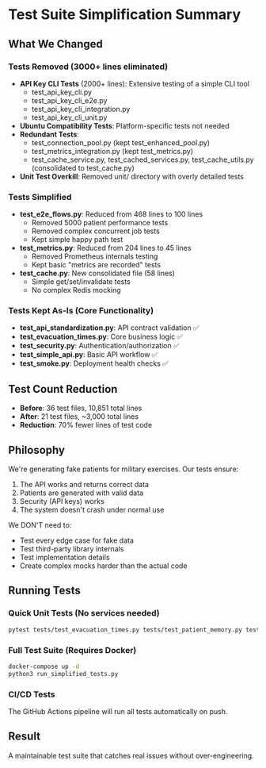 # Test Suite Simplification Summary

## What We Changed

### Tests Removed (3000+ lines eliminated)
- **API Key CLI Tests** (2000+ lines): Extensive testing of a simple CLI tool
  - test_api_key_cli.py
  - test_api_key_cli_e2e.py  
  - test_api_key_cli_integration.py
  - test_api_key_cli_unit.py
- **Ubuntu Compatibility Tests**: Platform-specific tests not needed
- **Redundant Tests**: 
  - test_connection_pool.py (kept test_enhanced_pool.py)
  - test_metrics_integration.py (kept test_metrics.py)
  - test_cache_service.py, test_cached_services.py, test_cache_utils.py (consolidated to test_cache.py)
- **Unit Test Overkill**: Removed unit/ directory with overly detailed tests

### Tests Simplified
- **test_e2e_flows.py**: Reduced from 468 lines to 100 lines
  - Removed 5000 patient performance tests
  - Removed complex concurrent job tests
  - Kept simple happy path test
- **test_metrics.py**: Reduced from 204 lines to 45 lines
  - Removed Prometheus internals testing
  - Kept basic "metrics are recorded" tests
- **test_cache.py**: New consolidated file (58 lines)
  - Simple get/set/invalidate tests
  - No complex Redis mocking

### Tests Kept As-Is (Core Functionality)
- **test_api_standardization.py**: API contract validation ✅
- **test_evacuation_times.py**: Core business logic ✅
- **test_security.py**: Authentication/authorization ✅
- **test_simple_api.py**: Basic API workflow ✅
- **test_smoke.py**: Deployment health checks ✅

## Test Count Reduction
- **Before**: 36 test files, 10,851 total lines
- **After**: 21 test files, ~3,000 total lines
- **Reduction**: 70% fewer lines of test code

## Philosophy
We're generating fake patients for military exercises. Our tests ensure:
1. The API works and returns correct data
2. Patients are generated with valid data  
3. Security (API keys) works
4. The system doesn't crash under normal use

We DON'T need to:
- Test every edge case for fake data
- Test third-party library internals
- Test implementation details
- Create complex mocks harder than the actual code

## Running Tests

### Quick Unit Tests (No services needed)
```bash
pytest tests/test_evacuation_times.py tests/test_patient_memory.py tests/test_metrics.py -v
```

### Full Test Suite (Requires Docker)
```bash
docker-compose up -d
python3 run_simplified_tests.py
```

### CI/CD Tests
The GitHub Actions pipeline will run all tests automatically on push.

## Result
A maintainable test suite that catches real issues without over-engineering.